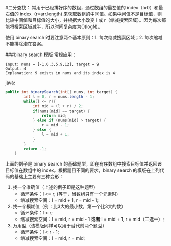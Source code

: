 #二分查找：
常用于已经排好序的数组，通过数组的最左值的 index（l=0）和最右值的 index（r=arr.length) 来获取数组的中间值。如果中间值不是目标值，则比较中间值和目标值的大小，并根据大小改变 l 或 r（缩减搜索区域）。因为每次都能将搜索区域减半，所以时间复杂度为O(logN)。

使用 binary search 时要注意两个基本原则：1. 每次缩减搜索区域；2. 每次缩减不能排除潜在答案。

###binary search 模版
常规应用：
```
Input: nums = [-1,0,3,5,9,12], target = 9
Output: 4
Explanation: 9 exists in nums and its index is 4
```
java:
```Java
public int binarySearch(int[] nums, int target) {
        int l = 0, r = nums.length - 1;
        while(l <= r){
            int mid = (l + r) / 2;
            if(nums[mid] == target) {
                return mid;
            } else if (nums[mid] > target) {
                r = mid - 1;
            } else {
                l = mid + 1;
            }
        }
        return -1;
    }
```
上面的例子是 binary search 的基础题型，即在有序数组中搜索目标值并返回该目标值在数组中的 index。根据题目不同的要求，binary search 的模版在上列代码的基础上主要有三种变形：
1. 找一个准确值（上述的例子即是这种题型） 
    * 循环条件：l <= r; (等于，当数组只有一个元素时)
    * 缩减搜索空间：l = mid + 1, r = mid - 1;
2. 找一个模糊值（例：比3大的最小数，第一个比3大的数）
    * 循环条件：l < r;
    * 缩减搜索空间：l = mid, r = mid - 1 **或者** l = mid + 1, r = mid（二选一）;
3. 万用型（该模版同样可以用于替代前两个题型）
    * 循环条件：l < r - 1;
    * 缩减搜索空间：l = mid, r = mid;
